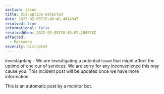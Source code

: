 ```yaml
---
section: issue
title: Disruption Detected
date: 2022-02-05T20:46:49.461484Z
resolved: true
informational: false
resolvedWhen: 2022-02-05T20:49:07.188978Z
affected:
  - Mastodon
severity: disrupted
---
```

*Investigating* - We are investigating a potential issue that might affect the uptime of one our of services. We are sorry for any inconvenience this may cause you. This incident post will be updated once we have more information.

This is an automatic post by a monitor bot.
        